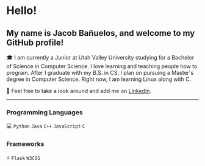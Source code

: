 # Hello!

## My name is Jacob Bañuelos, and welcome to my GitHub profile!

🎓 I am currently a Junior at Utah Valley University studying for a Bachelor of Science in Computer Science. I love learning and teaching people how to program. After I graduate with my B.S. in CS, I plan on pursuing a Master's degree in Computer Science. Right now, I am learning Linux along with C.

👀 Feel free to take a look around and add me on [LinkedIn](https://www.linkedin.com/in/jacob-banuelos).

---

### Programming Languages

💻 `Python` `Java` `C++` `JavaScript` `C`

### Frameworks

⚡ `Flask` `W3CSS`
